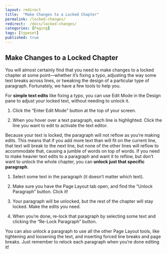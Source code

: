 ```yaml
---
layout: redirect
title:  "Make Changes to a Locked Chapter"
permalink: /locked-changes/
redirect:  /docs/locked-changes/
categories: [Paging]
tags: [typeset]
published: true
---
```


<section data-type="chapter" class="hsecchapter" data-hederis-type="hsecchapter" id="locked-changes" data-pi-attrs="id: locked-changes; data-tags: typeset;" role="doc-chapter" data-tags="typeset" data-author-name=" " data-book-title=" " title="Make Changes to a Locked Chapter"><h1 data-hederis-type="hblkchaptitle" class="hblkchaptitle" id="pLxHw4DON">Make Changes to a Locked Chapter</h1><p class="hblkp" data-hederis-type="hblkp" id="pFdBP1uuG">You will almost certainly find that you need to make changes to a locked chapter at some point&#8212;whether it&#8217;s fixing a typo, adjusting the way some text breaks across lines, or tweaking the design of a particular type of paragraph. Fortunately, we have a few tools to help you.</p><p class="hblkp" data-hederis-type="hblkp" id="pHz5G9GUv">For <strong class="hspanstrong" data-hederis-type="hspanstrong" id="pzEPBo3Si">simple text edits</strong> like fixing a typo, you can use Edit Mode in the Design pane to adjust your locked text, without needing to unlock it. </p><ol class="hwprnumlist" data-hederis-type="hwprnumlist" id="pVJtGY125"><li class="hblkoli" data-hederis-type="hblkoli" id="li01GHIuzp"><p class="hblkoli" data-hederis-type="hblklip" id="pFgckLRY1">Click the &#8220;Enter Edit Mode&#8221; button at the top of your screen.</p></li><li class="hblkoli" data-hederis-type="hblkoli" id="liYHYew9aW"><p class="hblkoli" data-hederis-type="hblklip" id="pz0wHL7iq">When you hover over a text paragraph, each line is highlighted. Click the line you want to edit to activate the text editor.</p></li></ol><p class="hblkp" data-hederis-type="hblkp" id="pXe0SmFr3">Because your text is locked, the paragraph will not reflow as you&#8217;re making edits. This means that if you add more text than will fit on the current line, that text will break to the next line, but none of the other lines will reflow to accommodate that, causing a jumble of words on top of words. If you need to make heavier text edits to a paragraph and want it to reflow, but don&#8217;t want to unlock the whole chapter, you can <strong class="hspanstrong" data-hederis-type="hspanstrong" id="pqcMdn00z">unlock just that specific paragraph</strong>.</p><ol class="hwprnumlist" data-hederis-type="hwprnumlist" id="pYZaVHDuA"><li class="hblkoli" data-hederis-type="hblkoli" id="liOmXBbR8C"><p class="hblkoli" data-hederis-type="hblklip" id="pYMFXrP0k">Select some text in the paragraph (it doesn&#8217;t matter which text).</p></li><li class="hblkoli" data-hederis-type="hblkoli" id="liktFmfS7k"><p class="hblkoli" data-hederis-type="hblklip" id="pBq9DbQO4">Make sure you have the Page Layout tab open, and find the &#8220;Unlock Paragraph&#8221; button. Click it!</p></li><li class="hblkoli" data-hederis-type="hblkoli" id="li1zBHPApu"><p class="hblkoli" data-hederis-type="hblklip" id="pWB20CNh5">Your paragraph will be unlocked, but the rest of the chapter will stay locked. Make the edits you need.</p></li><li class="hblkoli" data-hederis-type="hblkoli" id="liFcSacV5c"><p class="hblkoli" data-hederis-type="hblklip" id="pjxeTQapN">When you&#8217;re done, re-lock that paragraph by selecting some text and clicking the &#8220;Re-Lock Paragraph&#8221; button.</p></li></ol><p class="hblkp" data-hederis-type="hblkp" id="pua7dfJoe">You can also unlock a paragraph to use all the other Page Layout tools, like tightening and loosening the text, and inserting forced line breaks and page breaks. Just remember to relock each paragraph when you&#8217;re done editing it!</p></section>